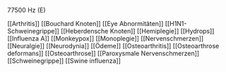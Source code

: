 77500 Hz (E)

[[Arthritis]]
[[Bouchard Knoten]]
[[Eye Abnormitäten]]
[[H1N1- Schweinegrippe]]
[[Heberdensche Knoten]]
[[Hemiplegie]]
[[Hydrops]]
[[Influenza A]]
[[Monkeypox]]
[[Monoplegie]]
[[Nervenschmerzen]]
[[Neuralgie]]
[[Neurodynia]]
[[Ödeme]]
[[Osteoarthritis]]
[[Osteoarthrose deformans]]
[[Osteoarthrose]]
[[Paroxysmale Nervenschmerzen]]
[[Schweinegrippe]]
[[Swine influenza]]